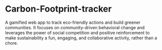 # Carbon-Footprint-tracker
A  gamified web app to track eco-friendly actions and build greener communities. It focuses on community-driven behavioral change and leverages the power of social competition and positive reinforcement to make sustainability a fun, engaging, and collaborative activity, rather than a chore.
